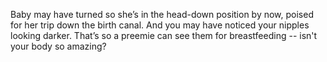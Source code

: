 Baby may have turned so she’s in the head-down position by now, poised for her trip down the birth canal. And you may have noticed your nipples looking darker. That’s so a preemie can see them for breastfeeding -- isn't your body so amazing?